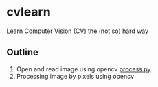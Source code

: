 # cvlearn
Learn Computer Vision (CV) the (not so) hard way

## Outline
1. Open and read image using opencv [process.py](https://github.com/febrifahmi/cvlearn/blob/main/process.py)
2. Processing image by pixels using opencv